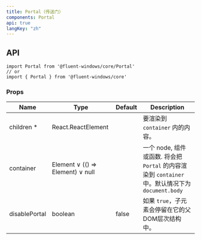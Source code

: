 ```yaml
---
title: Portal（传送门）
components: Portal
api: true
langKey: "zh"
---
```


## API

```
import Portal from '@fluent-windows/core/Portal'
// or
import { Portal } from '@fluent-windows/core'
```

### Props

| Name | Type | Default | Description |
| --- | --- | --- | --- |
| children&nbsp;* | React.ReactElement |  | 要渲染到 `container` 内的内容。 |
| container | Element &or; (() => Element) &or; null |  | 一个 node, 组件或函数. 将会把 `Portal` 的内容渲染到 `container` 中。默认情况下为 `document.body` |
| disablePortal | boolean | false | 如果 `true`，子元素会停留在它的父DOM层次结构中。 |
